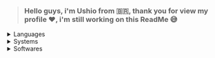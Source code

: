 > ### Hello guys, i'm Ushio from :brazil:, thank you for view my profile :heart:, i'm still working on this ReadMe :sweat_smile:

<details>
  <summary>Languages</summary>

  ![HTML%](https://img.shields.io/badge/HTML5-D15102?style=for-the-badge&logo=HTML5&logoColor=ffffff) ![CSS3](https://img.shields.io/badge/CSS3-1B74FB?style=for-the-badge&logo=CSS3&logoColor=ffffff) ![Javascript](https://img.shields.io/badge/Javascript-E9D274?style=for-the-badge&logo=Javascript&logoColor=000000) ![Node.js](https://img.shields.io/badge/Node.js-6B9B37?style=for-the-badge&logo=Node.js&logoColor=ffffff)
  
</details>
  
<details>
  <summary>Systems</summary>
  
  ![Debian 12](https://img.shields.io/badge/Debian%2012-921c1c?style=for-the-badge&logo=Debian&logoColor=ffffff) 
 ![XFCE](https://img.shields.io/badge/XFCE-2fa0fe?style=for-the-badge&logo=XFCE&logoColor=000000) ![Android](https://img.shields.io/badge/android-dddddd?style=for-the-badge&logo=Android&logoColor=24af59&labelColor=111111)

</details>

<details>
  <summary>Softwares</summary>
  
  ![Lightroom](https://img.shields.io/badge/Adobe%20Lightroom%20Mobile-000080?style=for-the-badge&logo=Adobe-Lightroom&logoColor=0080fe)

</details>
